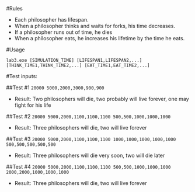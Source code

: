 #Rules

- Each philosopher has lifespan. 
- When a philosopher thinks and waits for forks, his time decreases.
- If a philosopher runs out of time, he dies
- When a philosopher eats, he increases his lifetime by the time he eats.

#Usage

``lab3.exe [SIMULATION_TIME] [LIFESPAN1,LIFESPAN2,...] [THINK_TIME1,THINK_TIME2,...] [EAT_TIME1,EAT_TIME2,...]``

#Test inputs:

##Test #1
``20000 5000,2000,3000,900,900``
- Result: Two philosophers will die, two probably will live forever, one may fight for his life

##Test #2
``20000 5000,2000,1100,1100,1100 500,500,1000,1000,1000``
- Result: Three philosophers will die, two will live forever

##Test #3
``20000 5000,2000,1100,1100,1100 1000,1000,1000,1000,1000 500,500,500,500,500``
- Result: Three philosophers will die very soon, two will die later

##Test #4
``20000 5000,2000,1100,1100,1100 500,500,1000,1000,1000 2000,2000,1000,1000,1000``
- Result: Three philosophers will die, two will live forever
